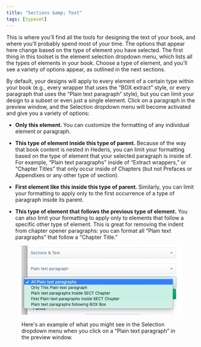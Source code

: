 ```yaml
---
title: "Sections &amp; Text"
tags: [typeset]
---
```

 
<html><body><section data-type="chapter" class="hsecchapter" data-hederis-type="hsecchapter" id="typeset-text-design" data-pi-attrs="id: typeset-text-design; data-tags: typeset;" role="doc-chapter" data-tags="typeset" data-author-name=" " data-book-title=" " title="Sections &amp; Text"><p class="hblkp" data-hederis-type="hblkp" id="p8Axza9Oj">This is where you&#8217;ll find all the tools for designing the text of your book, and where you&#8217;ll probably spend most of your time. The options that appear here change based on the type of element you have selected. The first thing in this toolset is the element selection dropdown menu, which lists all the types of elements in your book. Choose a type of element, and you&#8217;ll see a variety of options appear, as outlined in the next sections.</p><p class="hblkp" data-hederis-type="hblkp" id="p5mA8kei0">By default, your designs will apply to every element of a certain type within your book (e.g., every wrapper that uses the &#8220;BOX extract&#8221; style, or every paragraph that uses the &#8220;Plain text paragraph&#8221; style), but you can limit your design to a subset or even just a single element. Click on a paragraph in the preview window, and the Selection dropdown menu will become activated and give you a variety of options:</p><ul class="hwprbulletlist" data-hederis-type="hwprbulletlist" id="pbsr7itkS"><li class="hblkuli" data-hederis-type="hblkuli" id="liCwWUwLQd"><p class="hblkuli" data-hederis-type="hblklip" id="pLlGsGhiv"><strong data-hederis-type="hspanstrong" id="pfDP8Sm1s">Only this element. </strong>You can customize the formatting of any individual element or paragraph.</p></li><li class="hblkuli" data-hederis-type="hblkuli" id="limlSbtnvO"><p class="hblkuli" data-hederis-type="hblklip" id="pN0FiKEy0"><strong class="hspanstrong" data-hederis-type="hspanstrong" id="p58VkA35W">This type of element inside this type of parent.</strong> Because of the way that book content is nested in Hederis, you can limit your formatting based on the type of element that your selected paragraph is inside of. For example, &#8220;Plain text paragraphs&#8221; inside of &#8220;Extract wrappers,&#8221; or &#8220;Chapter Titles&#8221; that only occur inside of Chapters (but not Prefaces or Appendixes or any other type of section).</p></li><li class="hblkuli" data-hederis-type="hblkuli" id="liU7MXeHrp"><p class="hblkuli" data-hederis-type="hblklip" id="pijKLOtN0"><strong class="hspanstrong" data-hederis-type="hspanstrong" id="paqxHbPd0">First element like this inside this type of parent. </strong>Similarly, you can limit your formatting to apply only to the first occurrence of a type of paragraph inside its parent.</p></li><li class="hblkuli" data-hederis-type="hblkuli" id="livBVRaq7S"><p class="hblkuli" data-hederis-type="hblklip" id="pvgVVKlYJ"><strong class="hspanstrong" data-hederis-type="hspanstrong" id="p5tFvYQxS">This type of element that follows the previous type of element.</strong> You can also limit your formatting to apply only to elements that follow a specific other type of element. This is great for removing the indent from chapter opener paragraphs: you can format all &#8220;Plain text paragraphs&#8221; that follow a &#8220;Chapter Title.&#8221;</p></li></ul><figure class="hwprfig" data-hederis-type="hwprfig" id="pTTIOtukR"><img data-hederis-type="hblkimg" class="hblkimg" id="pbVib4ilp" src="/images/subselectors.png" data-img-src="/images/subselectors.png"/><p class="hblkcaption" data-hederis-type="hblkcaption" id="pyBhaLlF7">Here's an example of what you might see in the Selection dropdown menu when you click on a &#8220;Plain text paragraph&#8221; in the preview window.</p></figure></section></body></html>
